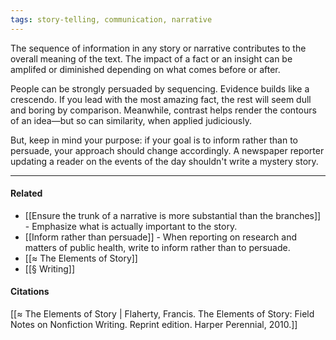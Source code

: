 ```yaml
---
tags: story-telling, communication, narrative
---
```


The sequence of information in any story or narrative contributes to the overall meaning of the text. The impact of a fact or an insight can be amplifed or diminished depending on what comes before or after.

People can be strongly persuaded by sequencing. Evidence builds like a crescendo. If you lead with the most amazing fact, the rest will seem dull and boring by comparison. Meanwhile, contrast helps render the contours of an idea—but so can similarity, when applied judiciously.

But, keep in mind your purpose: if your goal is to inform rather than to persuade, your approach should change accordingly. A newspaper reporter updating a reader on the events of the day shouldn't write a mystery story.

---

#### Related

-   [[Ensure the trunk of a narrative is more substantial than the branches]] - Emphasize what is actually important to the story.
-   [[Inform rather than persuade]] - When reporting on research and matters of public health, write to inform rather than to persuade.
-   [[≈ The Elements of Story]]
-   [[§ Writing]]


#### Citations

[[≈ The Elements of Story | Flaherty, Francis. The Elements of Story: Field Notes on Nonfiction Writing. Reprint edition. Harper Perennial, 2010.]]